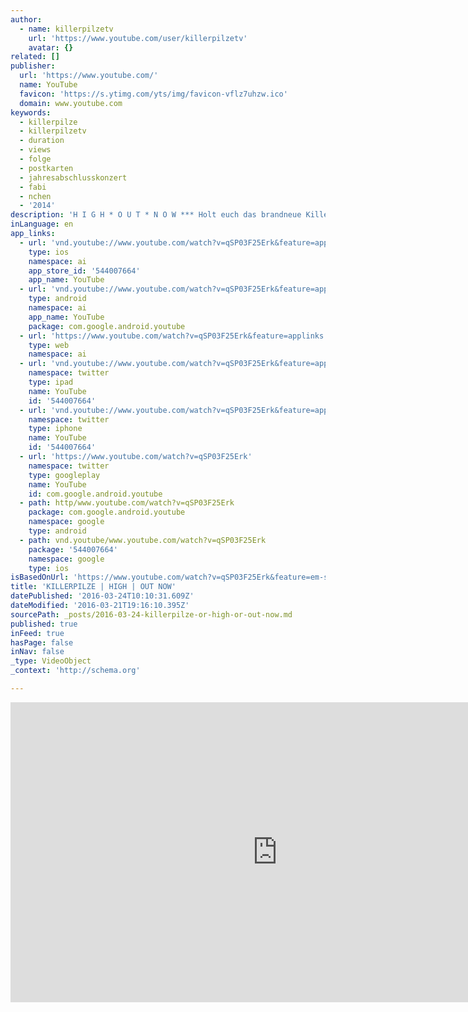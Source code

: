 ```yaml
---
author:
  - name: killerpilzetv
    url: 'https://www.youtube.com/user/killerpilzetv'
    avatar: {}
related: []
publisher:
  url: 'https://www.youtube.com/'
  name: YouTube
  favicon: 'https://s.ytimg.com/yts/img/favicon-vflz7uhzw.ico'
  domain: www.youtube.com
keywords:
  - killerpilze
  - killerpilzetv
  - duration
  - views
  - folge
  - postkarten
  - jahresabschlusskonzert
  - fabi
  - nchen
  - '2014'
description: 'H I G H * O U T * N O W *** Holt euch das brandneue Killerpilze-Album mit 11 frischen Tracks! "High ist erwachsen. High könnte kaum internationaler klingen." / The Pick "Hier ist alles erlaubt. Hier passt so Einiges. Wir gratulieren." / Musikblog "Das soll ihnen erstmal jemand nachmachen."'
inLanguage: en
app_links:
  - url: 'vnd.youtube://www.youtube.com/watch?v=qSP03F25Erk&feature=applinks'
    type: ios
    namespace: ai
    app_store_id: '544007664'
    app_name: YouTube
  - url: 'vnd.youtube://www.youtube.com/watch?v=qSP03F25Erk&feature=applinks'
    type: android
    namespace: ai
    app_name: YouTube
    package: com.google.android.youtube
  - url: 'https://www.youtube.com/watch?v=qSP03F25Erk&feature=applinks'
    type: web
    namespace: ai
  - url: 'vnd.youtube://www.youtube.com/watch?v=qSP03F25Erk&feature=applinks'
    namespace: twitter
    type: ipad
    name: YouTube
    id: '544007664'
  - url: 'vnd.youtube://www.youtube.com/watch?v=qSP03F25Erk&feature=applinks'
    namespace: twitter
    type: iphone
    name: YouTube
    id: '544007664'
  - url: 'https://www.youtube.com/watch?v=qSP03F25Erk'
    namespace: twitter
    type: googleplay
    name: YouTube
    id: com.google.android.youtube
  - path: http/www.youtube.com/watch?v=qSP03F25Erk
    package: com.google.android.youtube
    namespace: google
    type: android
  - path: vnd.youtube/www.youtube.com/watch?v=qSP03F25Erk
    package: '544007664'
    namespace: google
    type: ios
isBasedOnUrl: 'https://www.youtube.com/watch?v=qSP03F25Erk&feature=em-subs_digest'
title: 'KILLERPILZE | HIGH | OUT NOW'
datePublished: '2016-03-24T10:10:31.609Z'
dateModified: '2016-03-21T19:16:10.395Z'
sourcePath: _posts/2016-03-24-killerpilze-or-high-or-out-now.md
published: true
inFeed: true
hasPage: false
inNav: false
_type: VideoObject
_context: 'http://schema.org'

---
```

<iframe src="https://cdn.embedly.com/widgets/media.html?src=https%3A%2F%2Fwww.youtube.com%2Fembed%2FqSP03F25Erk%3Ffeature%3Doembed&amp;url=https%3A%2F%2Fwww.youtube.com%2Fwatch%3Fv%3DqSP03F25Erk%26feature%3Dem-subs_digest&amp;image=https%3A%2F%2Fi.ytimg.com%2Fvi%2FqSP03F25Erk%2Fhqdefault.jpg&amp;key=b7d04c9b404c499eba89ee7072e1c4f7&amp;type=text%2Fhtml&amp;schema=youtube" width="854" height="480" scrolling="no" frameborder="0" allowfullscreen="allowfullscreen" style=""></iframe>